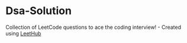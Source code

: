 # Dsa-Solution
Collection of LeetCode questions to ace the coding interview! - Created using [LeetHub](https://github.com/QasimWani/LeetHub)
